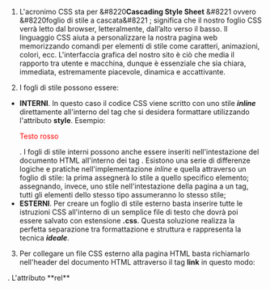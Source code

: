 1. L'acronimo CSS sta per &#8220**Cascading Style Sheet** &#8221 ovvero &#8220foglio di stile a cascata&#8221 ; significa che il nostro foglio CSS verrà letto dal browser, letteralmente, dall’alto verso il basso. Il linguaggio CSS aiuta a personalizzare la nostra pagina web memorizzando comandi per elementi di stile come caratteri, animazioni, colori, ecc. L'interfaccia grafica del nostro sito è ciò che media il rapporto tra utente e macchina, dunque è essenziale che sia chiara, immediata, estremamente piacevole, dinamica e accattivante.

2. I fogli di stile possono essere:

- **INTERNI**. In questo caso il codice CSS viene scritto con uno stile **_inline_** direttamente all'interno del tag che si desidera formattare utilizzando l'attributo **style**. Esempio: <p style="color: #FF0000;">Testo rosso</p>.
  I fogli di stile interni possono anche essere inseriti nell'intestazione del documento HTML all'interno dei tag <style></style>.
  Esistono una serie di differenze logiche e pratiche nell'implementazione _inline_ e quella attraverso un foglio di stile: la prima assegnerà lo stile a quello specifico elemento; assegnando, invece, uno stile nell'intestazione della pagina a un tag, tutti gli elementi dello stesso tipo assumeranno lo stesso stile;
- **ESTERNI**. Per creare un foglio di stile esterno basta inserire tutte le istruzioni CSS all'interno di un semplice file di testo che dovrà poi essere salvato con estensione **.css**. Questa soluzione realizza la perfetta separazione tra formattazione e struttura e rappresenta la tecnica **_ideale_**.

3. Per collegare un file CSS esterno alla pagina HTML basta richiamarlo nell'header del documento HTML attraverso il tag **link** in questo modo:
<link rel="stylesheet" type="text/css" href="style.css">.
L'attributo **rel**
